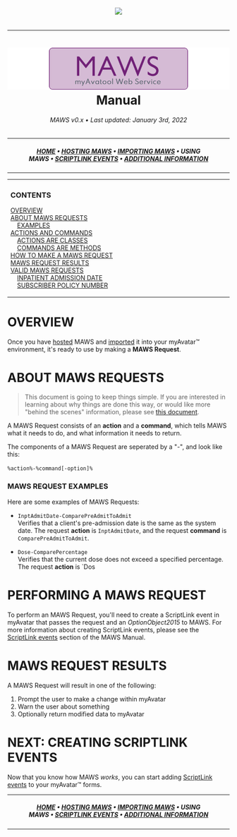 ﻿<!--
  MAWS Manual b210726
-->

<h6 align="center">

  <img src="https://img.shields.io/badge/WARNING:-THIS%20MANUAL%20IS%20A%20WORK%20IN%20PROGRESS!-%23990000?style=for-the-badge">
  
</h6>

***

<h1 align="center">

  <img src="../../resources/asset/img/logo/maws-logo-800x150.png" alt="myAvatar Web Service logo" width="800">
  <br>
  Manual
  <br>

</h1>

<h6 align="center">

  MAWS v0.x&nbsp;&bull;&nbsp;Last updated: January 3rd, 2022

</h6>

***

<h5 align="center">

  [HOME](manual.md)&nbsp;&bull;&nbsp;[HOSTING MAWS](manual-hosting-maws.md)&nbsp;&bull;&nbsp;[IMPORTING MAWS](manual-importing-maws.md)&nbsp;&bull;&nbsp;USING MAWS&nbsp;&bull;&nbsp;[SCRIPTLINK EVENTS](manual-scriptlink-events.md)&nbsp;&bull;&nbsp;[ADDITIONAL INFORMATION](manual-additional-information.md)

</h5>

***

<!-- The HTML indentations have to stay this way to work. -->
<table>
<tr>
<td img src="resources/asset/img/doc/readme/spacer.png" alt="blank-spacer" width="1000" height="1">

  ### CONTENTS
  [OVERVIEW](#using-overview)<br>
  [ABOUT MAWS REQUESTS](#about-maws-requests)<br>
  &nbsp;&nbsp;&nbsp;&nbsp;[EXAMPLES](#examples)<br>
  [ACTIONS AND COMMANDS](#actions-and-commands)<br>
  &nbsp;&nbsp;&nbsp;&nbsp;[ACTIONS ARE CLASSES](#actions-are-classes)<br>
  &nbsp;&nbsp;&nbsp;&nbsp;[COMMANDS ARE METHODS](#commands-are-methods)<br>
  [HOW TO MAKE A MAWS REQUEST](#how-to-make-a-maws-request)<br>
  [MAWS REQUEST RESULTS](#maws-request-results)<br>
  [VALID MAWS REQUESTS](#valid-maws-requests)<br>
  &nbsp;&nbsp;&nbsp;&nbsp;[INPATIENT ADMISSION DATE](#inpatient-admission-date)<br>
  &nbsp;&nbsp;&nbsp;&nbsp;[SUBSCRIBER POLICY NUMBER](#subscriber-policy-number)<br>

</td>
</tr>
</table>

# OVERVIEW
Once you have [hosted](manual-hosting-maws.md) MAWS and [imported](manual-importing-maws.md) it into your myAvatar™ environment, it's ready to use by making a **MAWS Request**.

# ABOUT MAWS REQUESTS
> This document is going to keep things simple. If you are interested in learning about why things are done this way, or would like more "behind the scenes" information, please see [this document](manual-maws-request-behind-the-scenes.md).

A MAWS Request consists of an **action** and a **command**, which tells MAWS what it needs to do, and what information it needs to return.

The components of a MAWS Request are seperated by a "-", and look like this:

`%action%-%command[-option]%`

### MAWS REQUEST EXAMPLES
Here are some examples of MAWS Requests:

* `InptAdmitDate-ComparePreAdmitToAdmit`<br>
Verifies that a client's pre-admission date is the same as the system date. The request **action** is `InptAdmitDate`, and the request **command** is `ComparePreAdmitToAdmit`.

* `Dose-ComparePercentage`<br>
Verifies that the current dose does not exceed a specified percentage. The request **action** is `Dos

# PERFORMING A MAWS REQUEST
To perform an MAWS Request, you'll need to create a ScriptLink event in myAvatar that passes the request and an *OptionObject2015* to MAWS. For more information about creating ScriptLink events, please see the [ScriptLink events](manual-scriptlink-events.md) section of the MAWS Manual.

# MAWS REQUEST RESULTS
A MAWS Request will result in one of the following:

1. Prompt the user to make a change within myAvatar
2. Warn the user about something
3. Optionally return modified data to myAvatar


# NEXT: CREATING SCRIPTLINK EVENTS
Now that you know how MAWS *works*, you can start adding [ScriptLink events](manual-scriptlink-events.md) to your myAvatar™ forms.

***

<h5 align="center">

  [HOME](manual.md)&nbsp;&bull;&nbsp;[HOSTING MAWS](manual-hosting-maws.md)&nbsp;&bull;&nbsp;[IMPORTING MAWS](manual-importing-maws.md)&nbsp;&bull;&nbsp;USING MAWS&nbsp;&bull;&nbsp;[SCRIPTLINK EVENTS](manual-scriptlink-events.md)&nbsp;&bull;&nbsp;[ADDITIONAL INFORMATION](manual-additional-information.md)

</h5>

***